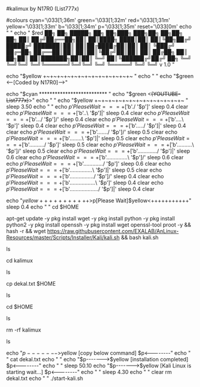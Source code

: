 #kalimux by N17R0 (List777x)

#colours
cyan='\033[1;36m'
green='\033[1;32m'
red='\033[1;31m'
yellow='\033[1;33m'
b='\033[1;34m'
p='\033[1;35m'
reset='\033[0m'
echo " "
echo " $red
    ██╗  ██╗ █████╗ ██╗     ██╗███╗   ███╗██╗   ██╗██╗  ██╗
    ██║ ██╔╝██╔══██╗██║     ██║████╗ ████║██║   ██║╚██╗██╔╝
    █████╔╝ ███████║██║     ██║██╔████╔██║██║   ██║ ╚███╔╝
    ██╔═██╗ ██╔══██║██║     ██║██║╚██╔╝██║██║   ██║ ██╔██╗
    ██║  ██╗██║  ██║███████╗██║██║ ╚═╝ ██║╚██████╔╝██╔╝ ██╗
    ╚═╝  ╚═╝╚═╝  ╚═╝╚══════╝╚═╝╚═╝     ╚═╝ ╚═════╝ ╚═╝  ╚═╝
                                                       v 1.0 "

echo "$yellow                +~+~+~+~+~+~+~+~+~+~+~+~+~ "
echo " "
echo "$green                   <--[Coded by N17R0]-->"

echo "$cyan                ************************** "
echo "$green              <~~(YOUTUBE- List777x)~~>"
echo " "
echo "$yellow                +~+~+~+~+~+~+~+~+~+~+~+~+~ "
sleep 3.50
echo " "
echo  $p 'Please Wait ===+['$b'./                   '$p']\'
sleep 0.4
clear
echo  $p 'Please Wait ===+['$b'..\                  '$p']|'
sleep 0.4
clear
echo  $p 'Please Wait ===+['$b'.../                 '$p']/'
sleep 0.4
clear
echo  $p 'Please Wait ===+['$b'....\                '$p']\'
sleep 0.4
clear
echo  $p 'Please Wait ===+['$b'...../               '$p']|'
sleep 0.4
clear
echo  $p 'Please Wait ===+['$b'......./             '$p']/'
sleep 0.5
clear
echo  $p 'Please Wait ===+['$b'........\            '$p']|'
sleep 0.5
clear
echo  $p 'Please Wait ===+['$b'........../          '$p']\'
sleep 0.5
clear
echo  $p 'Please Wait ===+['$b'..........\          '$p']/'
sleep 0.5
clear
echo  $p 'Please Wait ===+['$b'............./       '$p']|'
sleep 0.6
clear
echo  $p 'Please Wait ===+['$b'..............\      '$p']/'
sleep 0.6
clear
echo  $p 'Please Wait ===+['$b'............./       '$p']\'
sleep 0.6
clear
echo  $p 'Please Wait ===+['$b'...............\     '$p']|'
sleep 0.5
clear
echo  $p 'Please Wait ===+['$b'................/    '$p']/'
sleep 0.4
clear
echo  $p 'Please Wait ===+['$b'.................\   '$p']\'
sleep 0.4
clear
echo  $p 'Please Wait ===+['$b'.................../ '$p']|'
sleep 0.4
clear

echo  "$yellow+++++++++++>$p[Please Wait]$yellow<+++++++++++"
sleep 0.4
echo " "
cd $HOME

apt-get update -y
pkg install wget -y
pkg install python -y
pkg install python2 -y
pkg install openssh -y
pkg install wget openssl-tool proot -y && hash -r && wget https://raw.githubusercontent.com/EXALAB/AnLinux-Resources/master/Scripts/Installer/Kali/kali.sh && bash kali.sh

ls

cd kalimux

ls

cp dekal.txt $HOME

ls

cd $HOME

ls

rm -rf kalimux

ls

echo "$p------->$yellow [copy below command] $p<--------"
echo " "
cat dekal.txt
echo " "
echo "$p------->$yellow [installation completed] $p<--------"
echo " "
sleep 50.10
echo "$p------->$yellow [Kali Linux is starting wait...] $p<--------"
echo " "
sleep 4.30
echo " "
clear
rm dekal.txt
echo " "
./start-kali.sh
